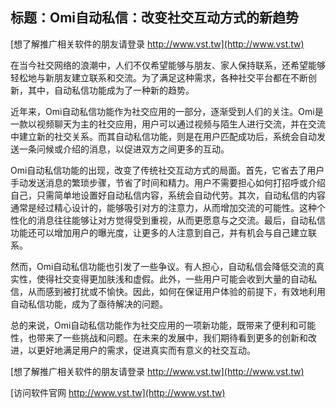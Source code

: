 ## **标题：Omi自动私信：改变社交互动方式的新趋势**

[想了解推广相关软件的朋友请登录 http://www.vst.tw](http://www.vst.tw)

在当今社交网络的浪潮中，人们不仅希望能够与朋友、家人保持联系，还希望能够轻松地与新朋友建立联系和交流。为了满足这种需求，各种社交平台都在不断创新，其中，自动私信功能成为了一种新的趋势。

近年来，Omi自动私信功能作为社交应用的一部分，逐渐受到人们的关注。Omi是一款以视频聊天为主的社交应用，用户可以通过视频与陌生人进行交流，并在交流中建立新的社交关系。而其自动私信功能，则是在用户匹配成功后，系统会自动发送一条问候或介绍的消息，以促进双方之间更多的互动。

Omi自动私信功能的出现，改变了传统社交互动方式的局面。首先，它省去了用户手动发送消息的繁琐步骤，节省了时间和精力。用户不需要担心如何打招呼或介绍自己，只需简单地设置好自动私信内容，系统会自动代劳。其次，自动私信的内容通常是经过精心设计的，能够吸引对方的注意力，从而增加交流的可能性。这种个性化的消息往往能够让对方觉得受到重视，从而更愿意与之交流。最后，自动私信功能还可以增加用户的曝光度，让更多的人注意到自己，并有机会与自己建立联系。

然而，Omi自动私信功能也引发了一些争议。有人担心，自动私信会降低交流的真实性，使得社交变得更加肤浅和虚假。此外，一些用户可能会收到大量的自动私信，从而感到被打扰或不愉快。因此，如何在保证用户体验的前提下，有效地利用自动私信功能，成为了亟待解决的问题。

总的来说，Omi自动私信功能作为社交应用的一项新功能，既带来了便利和可能性，也带来了一些挑战和问题。在未来的发展中，我们期待看到更多的创新和改进，以更好地满足用户的需求，促进真实而有意义的社交互动。

[想了解推广相关软件的朋友请登录 http://www.vst.tw](http://www.vst.tw)


[访问软件官网 http://www.vst.tw](http://www.vst.tw)

